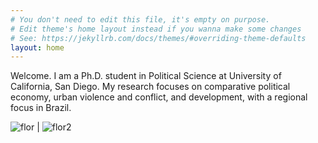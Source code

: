 ```yaml
---
# You don't need to edit this file, it's empty on purpose.
# Edit theme's home layout instead if you wanna make some changes
# See: https://jekyllrb.com/docs/themes/#overriding-theme-defaults
layout: home
---
```



Welcome. I am a Ph.D. student in Political Science at University of California, San Diego. My research focuses on comparative political economy, urban violence and conflict, and development, with a regional focus in Brazil.


![flor](/files/IMG_7596.JPG) | ![flor2](/files/IMG_7596.JPG)
